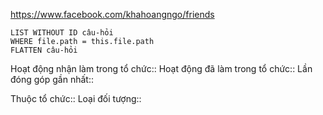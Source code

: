 https://www.facebook.com/khahoangngo/friends

```dataview
LIST WITHOUT ID câu-hỏi
WHERE file.path = this.file.path
FLATTEN câu-hỏi
```
Hoạt động nhận làm trong tổ chức::
Hoạt động đã làm trong tổ chức::
Lần đóng góp gần nhất::

Thuộc tổ chức::
Loại đối tượng::

